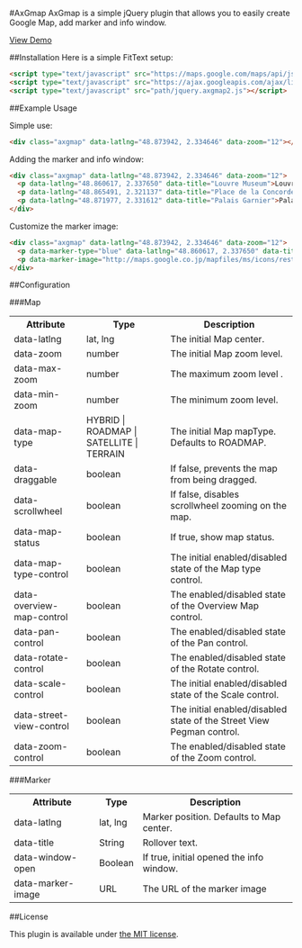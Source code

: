 #AxGmap
AxGmap is a simple jQuery plugin that allows you to easily create Google Map, add marker and info window.


[View Demo](https://rawgit.com/Nouris-Inc/jquery-axgmap/master/example.html)

##Installation
Here is a simple FitText setup:
```html
<script type="text/javascript" src="https://maps.google.com/maps/api/js?sensor=false"></script>
<script type="text/javascript" src="https://ajax.googleapis.com/ajax/libs/jquery/2/jquery.min.js"></script>
<script type="text/javascript" src="path/jquery.axgmap2.js"></script>
```

##Example Usage

Simple use:
```html
<div class="axgmap" data-latlng="48.873942, 2.334646" data-zoom="12"></div>
```

Adding the marker and info window:
```html
<div class="axgmap" data-latlng="48.873942, 2.334646" data-zoom="12">
  <p data-latlng="48.860617, 2.337650" data-title="Louvre Museum">Louvre Museum</p>
  <p data-latlng="48.865491, 2.321137" data-title="Place de la Concorde">Place de la Concorde</p>
  <p data-latlng="48.871977, 2.331612" data-title="Palais Garnier">Palais Garnier</p>
</div>
```

Customize the marker image:
```html
<div class="axgmap" data-latlng="48.873942, 2.334646" data-zoom="12">
  <p data-marker-type="blue" data-latlng="48.860617, 2.337650" data-title="Louvre Museum">Louvre Museum</p>
  <p data-marker-image="http://maps.google.co.jp/mapfiles/ms/icons/restaurant.png" data-latlng="48.865491, 2.321137" data-title="Place de la Concorde">Place de la Concorde</p>
</div>
```


##Configuration

###Map
<table>
<tr><th>Attribute</th><th>Type</th><th>Description</th></tr>
<tr><td>data-latlng</td><td>lat, lng</td><td>The initial Map center.</td></tr>
<tr><td>data-zoom</td><td>number</td><td>The initial Map zoom level.</td></tr>
<tr><td>data-max-zoom</td><td>number</td><td>The maximum zoom level .</td></tr>
<tr><td>data-min-zoom</td><td>number</td><td>The minimum zoom level.</td></tr>
<tr><td>data-map-type</td><td>HYBRID | ROADMAP | SATELLITE | TERRAIN</td><td>The initial Map mapType. Defaults to ROADMAP.</td></tr>
<tr><td>data-draggable</td><td>boolean</td><td>If false, prevents the map from being dragged.</td></tr>
<tr><td>data-scrollwheel</td><td>boolean</td><td>If false, disables scrollwheel zooming on the map.</td></tr>
<tr><td>data-map-status</td><td>boolean</td><td>If true, show map status.</td></tr>
<tr><td>data-map-type-control</td><td>boolean</td><td>The initial enabled/disabled state of the Map type control.</td></tr>
<tr><td>data-overview-map-control</td><td>boolean</td><td>The enabled/disabled state of the Overview Map control.</td></tr>
<tr><td>data-pan-control</td><td>boolean</td><td>The enabled/disabled state of the Pan control.</td></tr>
<tr><td>data-rotate-control</td><td>boolean</td><td>The enabled/disabled state of the Rotate control.</td></tr>
<tr><td>data-scale-control</td><td>boolean</td><td>The initial enabled/disabled state of the Scale control.</td></tr>
<tr><td>data-street-view-control</td><td>boolean</td><td>The initial enabled/disabled state of the Street View Pegman control.</td></tr>
<tr><td>data-zoom-control</td><td>boolean</td><td>The enabled/disabled state of the Zoom control.</td></tr>
</table>


###Marker
<table>
<tr><th>Attribute</th><th>Type</th><th>Description</th></tr>
<tr><td>data-latlng</td><td>lat, lng</td><td>Marker position. Defaults to Map center.</td></tr>
<tr><td>data-title</td><td>String</td><td>Rollover text.</td></tr>
<tr><td>data-window-open</td><td>Boolean</td><td>If true, initial opened the info window.</td></tr>
<tr><td>data-marker-image</td><td>URL</td><td>The URL of the marker image</td></tr>
</table>


##License

This plugin is available under [the MIT license](http://mths.be/mit).



